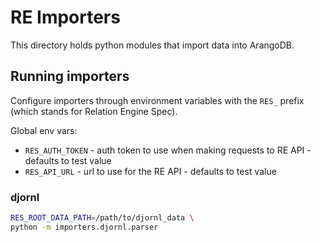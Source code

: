 # RE Importers

This directory holds python modules that import data into ArangoDB.

## Running importers

Configure importers through environment variables with the `RES_` prefix (which stands for Relation Engine Spec).

Global env vars:

* `RES_AUTH_TOKEN` - auth token to use when making requests to RE API - defaults to test value
* `RES_API_URL` - url to use for the RE API - defaults to test value

### djornl

```sh
RES_ROOT_DATA_PATH=/path/to/djornl_data \
python -m importers.djornl.parser
```
